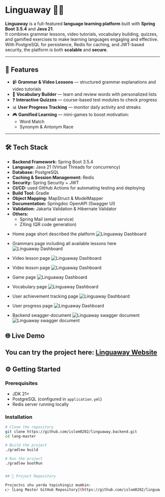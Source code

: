 # Linguaway 📘✨

**Linguaway** is a full-featured **language learning platform** built with **Spring Boot 3.5.4** and **Java 21**.  
It combines grammar lessons, video tutorials, vocabulary building, quizzes, and gamified exercises to make learning languages engaging and effective.  
With PostgreSQL for persistence, Redis for caching, and JWT-based security, the platform is both **scalable** and **secure**.

---

## 🚀 Features

- 📹 **Grammar & Video Lessons** — structured grammar explanations and video tutorials
- 📝 **Vocabulary Builder** — learn and review words with personalized lists
- ❓ **Interactive Quizzes** — course-based test modules to check progress
- 📊 **User Progress Tracking** — monitor daily activity and streaks
- 🎮 **Gamified Learning** — mini-games to boost motivation:
    - Word Match
    - Synonym & Antonym Race

---

## 🛠️ Tech Stack

- **Backend Framework:** Spring Boot 3.5.4
- **Language:** Java 21 (Virtual Threads for concurrency)
- **Database:** PostgreSQL
- **Caching & Session Management:** Redis
- **Security:** Spring Security + JWT
- **CI/CD:** used GitHub Actions for automating testing and deploying
- **Build Tool:** Gradle
- **Object Mapping:** MapStruct & ModelMapper
- **Documentation:** Springdoc OpenAPI (Swagger UI)
- **Validation:** Jakarta Validation & Hibernate Validator
- **Others:**
    - Spring Mail (email service)
    - ZXing (QR code generation)

* Home page short described the platform
![Linguaway Dashboard](assets/home-page.png)

* Grammars page including all available lessons here
![Linguaway Dashboard](assets/grammar-category.png)

* Video lesson page
  ![Linguaway Dashboard](assets/video-lesson.png)

* Video lesson page
  ![Linguaway Dashboard](assets/lesson.png)

* Game page
  ![Linguaway Dashboard](assets/game1.png)

* Vocabulary page
  ![Linguaway Dashboard](assets/vocabulary.png)

* User achievement tracking page
  ![Linguaway Dashboard](assets/achievements.png)

* User progress page
  ![Linguaway Dashboard](assets/progress.png)

* Backend swagger-document
  ![Linguaway swagger document](assets/swagger-doc.png)
  ![Linguaway swagger document](assets/swagger-doc-next.png)


## 🌐 Live Demo

You can try the project here: [Linguaway Website](https://linguaway.uz)
---

## ⚙️ Getting Started

### Prerequisites
- JDK 21+
- PostgreSQL (configured in `application.yml`)
- Redis server running locally

### Installation
```bash
# Clone the repository
git clone https://github.com/islom0202/linguaway.backend.git
cd lang-master

# Build the project
./gradlew build

# Run the project
./gradlew bootRun


## 📂 Project Repository

Projectni shu yerda topishingiz mumkin:  
👉 [Lang Master GitHub Repository](https://github.com/islom0202/linguaway.backend)
